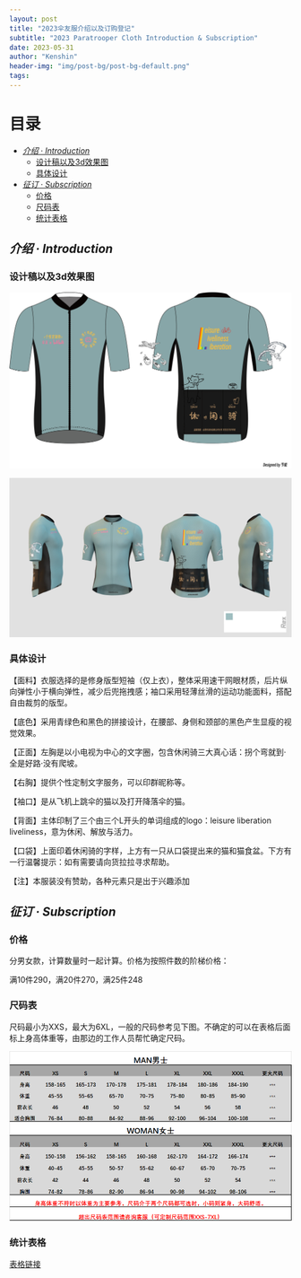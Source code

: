 ```yaml
---
layout: post
title: "2023伞友服介绍以及订购登记"
subtitle: "2023 Paratrooper Cloth Introduction & Subscription"
date: 2023-05-31
author: "Kenshin"
header-img: "img/post-bg/post-bg-default.png"
tags: 
---
```


# 目录

- [_介绍 · Introduction_](#介绍--introduction)
  - [设计稿以及3d效果图](#设计稿以及3d效果图)
  - [具体设计](#具体设计)
- [_征订 · Subscription_](#征订--subscription)
  - [价格](#价格)
  - [尺码表](#尺码表)
  - [统计表格](#统计表格)

## _介绍 · Introduction_

### 设计稿以及3d效果图

![design](/img/in-post/others/2023-05-31-cloth-design.jpg)

![3d](/img/in-post/others/2023-05-31-cloth-3d.jpeg)

### 具体设计

【面料】衣服选择的是修身版型短袖（仅上衣），整体采用速干网眼材质，后片纵向弹性小于横向弹性，减少后兜拖拽感；袖口采用轻薄丝滑的运动功能面料，搭配自由裁剪的版型。

【底色】采用青绿色和黑色的拼接设计，在腰部、身侧和颈部的黑色产生显瘦的视觉效果。

【正面】左胸是以小电视为中心的文字圈，包含休闲骑三大真心话：拐个弯就到·全是好路·没有爬坡。

【右胸】提供个性定制文字服务，可以印群昵称等。

【袖口】是从飞机上跳伞的猫以及打开降落伞的猫。

【背面】主体印制了三个由三个L开头的单词组成的logo：leisure liberation liveliness，意为休闲、解放与活力。

【口袋】上面印着休闲骑的字样，上方有一只从口袋提出来的猫和猫食盆。下方有一行温馨提示：如有需要请向货拉拉寻求帮助。

【注】本服装没有赞助，各种元素只是出于兴趣添加

## _征订 · Subscription_

### 价格

分男女款，计算数量时一起计算。价格为按照件数的阶梯价格：

满10件290，满20件270，满25件248

### 尺码表

尺码最小为XXS，最大为6XL，一般的尺码参考见下图。不确定的可以在表格后面标上身高体重等，由那边的工作人员帮忙确定尺码。

![尺码](/img/in-post/others/2023-05-31-cloth-size.png)

### 统计表格

[表格链接](https://docs.qq.com/sheet/DT3Z0T2d1QnRqUkJm)